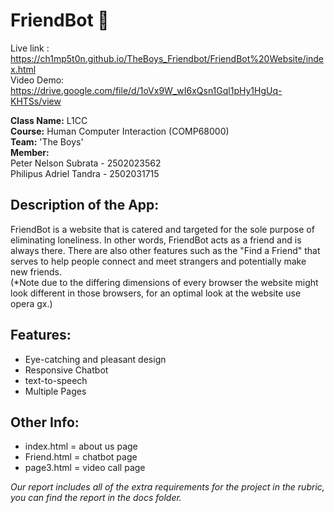 # FriendBot :robot:
Live link : https://ch1mp5t0n.github.io/TheBoys_Friendbot/FriendBot%20Website/index.html  
Video Demo: https://drive.google.com/file/d/1oVx9W_wI6xQsn1Gql1pHy1HgUq-KHTSs/view

**Class Name:** L1CC  
**Course:** Human Computer Interaction (COMP68000)  
**Team:** 'The Boys'  
**Member:**  
Peter Nelson Subrata - 2502023562  
Philipus Adriel Tandra - 2502031715

## Description of the App:
FriendBot is a website that is catered and targeted for the sole purpose of eliminating loneliness. In other words, FriendBot acts as a friend and is always there. There are also other features such as the "Find a Friend" that serves to help people connect and meet strangers and potentially make new friends.  
(*Note due to the differing dimensions of every browser the website might look different in those browsers, for an optimal look at the website use opera gx.)

## Features: 
* Eye-catching and pleasant design  
* Responsive Chatbot  
* text-to-speech  
* Multiple Pages


## Other Info:  
* index.html = about us page  
* Friend.html = chatbot page  
* page3.html = video call page  
  
  
*Our report includes all of the extra requirements for the project in the rubric, you can find the report in the docs folder.*  

